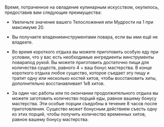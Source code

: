 Время, потраченное на овладение кулинарным искусством, окупилось, предоставив вам следующие преимущества:





- Увеличьте значение вашего Телосложения или Мудрости на 1 при максимуме 20.

- Вы получаете владениеинструментами повара, если вы ими ещё не владеете.

- Во время короткого отдыха вы можете приготовить особую еду при условии, что у вас есть необходимые ингредиенты иинструменты поварапод рукой. Вы можете приготовить достаточно пищи для количества существ, равного 4 + ваш бонус мастерства. В конце короткого отдыха любое существо, которое съедает эту пищу и тратит одну или несколько костей хитов, чтобы восстановить хиты, дополнительно восстанавливает 1к8 хитов.

- За один час работы или по окончании продолжительного отдыха вы можете заготовить количество порций еды, равное вашему бонусу мастерства. Эти особые порции съедобны в течение 8 часов после приготовления. Существо может бонусным действием съесть одну из этих порций, чтобы получить количество временных хитов, равное вашему бонусу мастерства.


